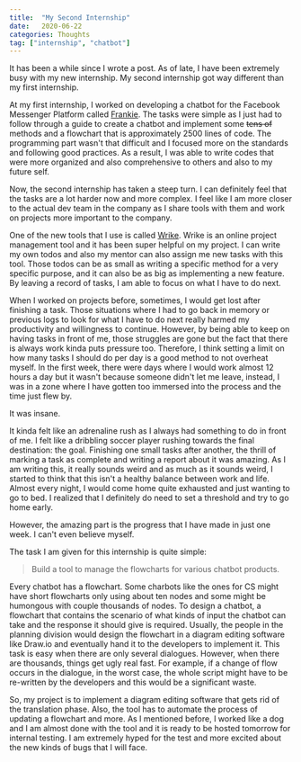 ```yaml
---
title:  "My Second Internship"
date:   2020-06-22
categories: Thoughts
tag: ["internship", "chatbot"]
---
```


It has been a while since I wrote a post.
As of late, I have been extremely busy with my new internship.
My second internship got way different than my first internship.

At my first internship, I worked on developing a chatbot for the Facebook Messenger Platform called [Frankie](../../projects/frankie-chatbot/).
The tasks were simple as I just had to follow through a guide to create a chatbot and implement some ~~tens of~~ methods and a flowchart that is approximately 2500 lines of code.
The programming part wasn't that difficult and I focused more on the standards and following good practices.
As a result, I was able to write codes that were more organized and also comprehensive to others and also to my future self.

Now, the second internship has taken a steep turn.
I can definitely feel that the tasks are a lot harder now and more complex.
I feel like I am more closer to the actual dev team in the company as I share tools with them and work on projects more important to the company.

One of the new tools that I use is called [Wrike](https://www.wrike.com/).
Wrike is an online project management tool and it has been super helpful on my project.
I can write my own todos and also my mentor can also assign me new tasks with this tool.
Those todos can be as small as writing a specific method for a very specific purpose, and it can also be as big as implementing a new feature.
By leaving a record of tasks, I am able to focus on what I have to do next.

When I worked on projects before, sometimes, I would get lost after finishing a task.
Those situations where I had to go back in memory or previous logs to look for what I have to do next really harmed my productivity and willingness to continue.
However, by being able to keep on having tasks in front of me, those struggles are gone but the fact that there is always work kinda puts pressure too.
Therefore, I think setting a limit on how many tasks I should do per day is a good method to not overheat myself.
In the first week, there were days where I would work almost 12 hours a day but it wasn't because someone didn't let me leave, instead, I was in a zone where I have gotten too immersed into the process and the time just flew by.

It was insane.

It kinda felt like an adrenaline rush as I always had something to do in front of me.
I felt like a dribbling soccer player rushing towards the final destination: the goal.
Finishing one small tasks after another, the thrill of marking a task as complete and writing a report about it was amazing.
As I am writing this, it really sounds weird and as much as it sounds weird, I started to think that this isn't a healthy balance between work and life.
Almost every night, I would come home quite exhausted and just wanting to go to bed.
I realized that I definitely do need to set a threshold and try to go home early.

However, the amazing part is the progress that I have made in just one week.
I can't even believe myself.

The task I am given for this internship is quite simple:
> Build a tool to manage the flowcharts for various chatbot products.

Every chatbot has a flowchart.
Some charbots like the ones for CS might have short flowcharts only using about ten nodes and some might be humongous with couple thousands of nodes.
To design a chatbot, a flowchart that contains the scenario of what kinds of input the chatbot can take and the response it should give is required.
Usually, the people in the planning division would design the flowchart in a diagram editing software like Draw.io and eventually hand it to the developers to implement it.
This task is easy when there are only several dialogues.
However, when there are thousands, things get ugly real fast.
For example, if a change of flow occurs in the dialogue, in the worst case, the whole script might have to be re-written by the developers and this would be a significant waste.

So, my project is to implement a diagram editing software that gets rid of the translation phase.
Also, the tool has to automate the process of updating a flowchart and more.
As I mentioned before, I worked like a dog and I am almost done with the tool and it is ready to be hosted tomorrow for internal testing.
I am extremely hyped for the test and more excited about the new kinds of bugs that I will face.